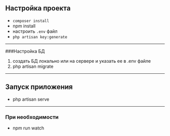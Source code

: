 ## Настройка проекта

- `composer install`
- npm install
- настроить `.env` файл
- `php artisan key:generate`
_____________
###Настройка БД
1) создать БД локально или на сервере и указать ее в .env файле 
2) php artisan migrate

_____________

## Запуск приложения

* php artisan serve
______
### При необходимости 
*  npm run watch
